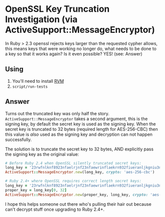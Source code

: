 # OpenSSL Key Truncation Investigation (via ActiveSupport::MessageEncryptor)

In Ruby > 2.3 openssl rejects keys larger than the requested cypher allows,
this means keys that were working no longer do, what needs to be done to a key
so that it works again? Is it even possible? YES! (see: Answer)

## Using

1. You'll need to install [RVM](https://rvm.io)
2. `script/run-tests`

## Answer

Turns out the truncated key was only half the story.
`ActiveSupport::MessageEncryptor` takes a second argument, this is the signing
key, by default the secret key is used as the signing key. When the secret key
is truncated to 32 bytes (required length for AES-256-CBC) then this value is
_also_ used as the signing key and decryption can not happen successfully.

The solution is to truncate the secret key to 32 bytes, AND explicitly pass
the signing key as the original value:

```ruby
# Before Ruby 2.4 when OpenSSL silently truncated secret keys:
long_key = '23rwfnlknf8923nfaelrjnf23nfaewrinflaekrn932fiueranljkgniu3n4fkeuya'
ActiveSupport::MessageEncryptor.new(long_key, crypto: 'aes-256-cbc')

# Ruby 2.4+ where OpenSSL requires correct length secret keys:
long_key = '23rwfnlknf8923nfaelrjnf23nfaewrinflaekrn932fiueranljkgniu3n4fkeuya'
proper_key = long_key[0, 32]
ActiveSupport::MessageEncryptor.new(proper_key, long_key, crypto: 'aes-256-cbc')
```

I hope this helps someone out there who's pulling their hair out because can't
decrypt stuff once upgrading to Ruby 2.4+.
